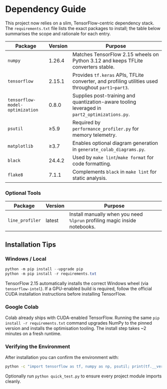 # Dependency Guide

This project now relies on a slim, TensorFlow-centric dependency stack. The
`requirements.txt` file lists the exact packages to install; the table below
summarises the scope and rationale for each entry.

| Package | Version | Purpose |
| --- | --- | --- |
| `numpy` | 1.26.4 | Matches TensorFlow 2.15 wheels on Python 3.12 and keeps TFLite converters stable. |
| `tensorflow` | 2.15.1 | Provides `tf.keras` APIs, TFLite converter, and profiling utilities used throughout `part1`–`part3`. |
| `tensorflow-model-optimization` | 0.8.0 | Supplies post-training and quantization-aware tooling leveraged in `part2_optimizations.py`. |
| `psutil` | ≥5.9 | Required by `performance_profiler.py` for memory telemetry. |
| `matplotlib` | ≥3.7 | Enables optional diagram generation in `generate_colab_diagrams.py`. |
| `black` | 24.4.2 | Used by `make lint`/`make format` for code formatting. |
| `flake8` | 7.1.1 | Complements `black` in `make lint` for static analysis. |

### Optional Tools

| Package | Version | Purpose |
| --- | --- | --- |
| `line_profiler` | latest | Install manually when you need `%lprun` profiling magic inside notebooks. |

## Installation Tips

### Windows / Local

```powershell
python -m pip install --upgrade pip
python -m pip install -r requirements.txt
```

TensorFlow 2.15 automatically installs the correct Windows wheel (via
`tensorflow-intel`). If a GPU-enabled build is required, follow the official
CUDA installation instructions before installing TensorFlow.

### Google Colab

Colab already ships with CUDA-enabled TensorFlow. Running the same
`pip install -r requirements.txt` command upgrades NumPy to the pinned version
and installs the optimisation tooling. The install step takes ~2 minutes on a
fresh runtime.

### Verifying the Environment

After installation you can confirm the environment with:

```bash
python -c "import tensorflow as tf, numpy as np, psutil; print(tf.__version__, np.__version__)"
```

Optionally run `python quick_test.py` to ensure every project module imports
cleanly.
